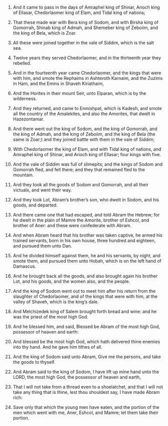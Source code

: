 1. And it came to pass in the days of Amraphel king of Shinar,
Arioch king of Ellasar, Chedorlaomer king of Elam, and Tidal king of
nations;

2. That these made war with Bera king of Sodom, and with
Birsha king of Gomorrah, Shinab king of Admah, and Shemeber king of
Zeboiim, and the king of Bela, which is Zoar.

3. All these were joined together in the vale of Siddim, which is
the salt sea.

4. Twelve years they served Chedorlaomer, and in the thirteenth year
they rebelled.

5. And in the fourteenth year came Chedorlaomer, and the kings that
were with him, and smote the Rephaims in Ashteroth Karnaim, and the
Zuzims in Ham, and the Emins in Shaveh Kiriathaim,

6. And the
Horites in their mount Seir, unto Elparan, which is by the wilderness.

7. And they returned, and came to Enmishpat, which is Kadesh, and
smote all the country of the Amalekites, and also the Amorites, that
dwelt in Hazezontamar.

8. And there went out the king of Sodom, and the king of Gomorrah,
and the king of Admah, and the king of Zeboiim, and the king of Bela
(the same is Zoar;) and they joined battle with them in the vale of
Siddim;

9. With Chedorlaomer the king of Elam, and with Tidal king
of nations, and Amraphel king of Shinar, and Arioch king of Ellasar;
four kings with five.

10. And the vale of Siddim was full of slimepits; and the kings of
Sodom and Gomorrah fled, and fell there; and they that remained fled
to the mountain.

11. And they took all the goods of Sodom and Gomorrah, and all their
victuals, and went their way.

12. And they took Lot, Abram’s brother’s son, who dwelt in Sodom,
and his goods, and departed.

13. And there came one that had escaped, and told Abram the Hebrew;
for he dwelt in the plain of Mamre the Amorite, brother of Eshcol, and
brother of Aner: and these were confederate with Abram.

14. And when Abram heard that his brother was taken captive, he
armed his trained servants, born in his own house, three hundred and
eighteen, and pursued them unto Dan.

15. And he divided himself against them, he and his servants, by
night, and smote them, and pursued them unto Hobah, which is on the
left hand of Damascus.

16. And he brought back all the goods, and also brought again his
brother Lot, and his goods, and the women also, and the people.

17. And the king of Sodom went out to meet him after his return from
the slaughter of Chedorlaomer, and of the kings that were with him, at
the valley of Shaveh, which is the king’s dale.

18. And Melchizedek king of Salem brought forth bread and wine: and
he was the priest of the most high God.

19. And he blessed him, and said, Blessed be Abram of the most high
God, possessor of heaven and earth:

20. And blessed be the most high
God, which hath delivered thine enemies into thy hand. And he gave him
tithes of all.

21. And the king of Sodom said unto Abram, Give me the persons, and
take the goods to thyself.

22. And Abram said to the king of Sodom, I have lift up mine hand
unto the LORD, the most high God, the possessor of heaven and earth,

23. That I will not take from a thread even to a shoelatchet, and
that I will not take any thing that is thine, lest thou shouldest say,
I have made Abram rich:

24. Save only that which the young men have
eaten, and the portion of the men which went with me, Aner, Eshcol,
and Mamre; let them take their portion.